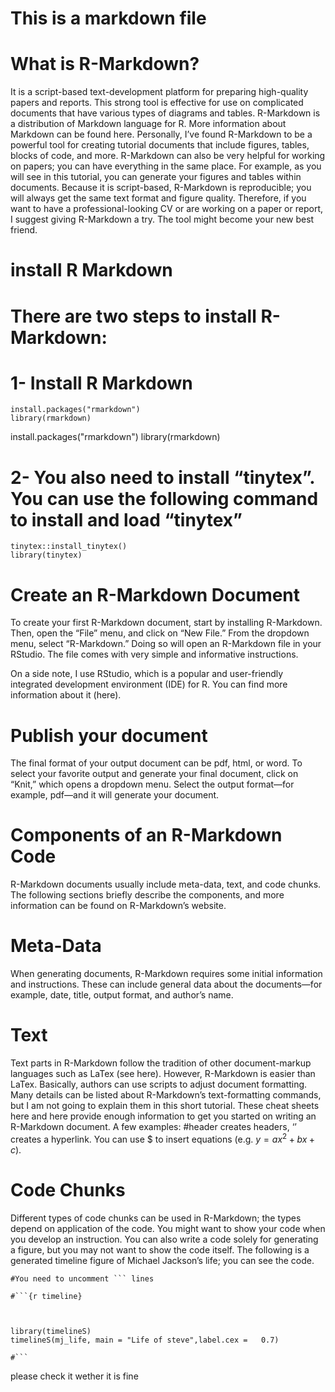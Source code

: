 #  This is a markdown file
# What is R-Markdown?
It is a script-based text-development platform for preparing high-quality papers and reports. This strong tool is effective for use on complicated documents that have various types of diagrams and tables. R-Markdown is a distribution of Markdown language for R. More information about Markdown can be found here.
Personally, I’ve found R-Markdown to be a powerful tool for creating tutorial documents that include figures, tables, blocks of code, and more. R-Markdown can also be very helpful for working on papers; you can have everything in the same place. For example, as you will see in this tutorial, you can generate your figures and tables within documents. Because it is script-based, R-Markdown is reproducible; you will always get the same text format and figure quality. Therefore, if you want to have a professional-looking CV or are working on a paper or report, I suggest giving R-Markdown a try. The tool might become your new best friend.

# install R Markdown
 # There are two steps to install R-Markdown:

# 1- Install R Markdown
```{r setup, include=FALSE}
install.packages("rmarkdown")
library(rmarkdown)
```
 
install.packages("rmarkdown")
library(rmarkdown)
# 2- You also need to install “tinytex”. You can use the following command to install and load “tinytex”

```{r setup, include=FALSE}
tinytex::install_tinytex()
library(tinytex)
```

# Create an R-Markdown Document
To create your first R-Markdown document, start by installing R-Markdown. Then, open the “File” menu, and click on “New File.” From the dropdown menu, select “R-Markdown.” Doing so will open an R-Markdown file in your RStudio. The file comes with very simple and informative instructions.

On a side note, I use RStudio, which is a popular and user-friendly integrated development environment (IDE) for R. You can find more information about it (here).

# Publish your document
The final format of your output document can be pdf, html, or word. To select your favorite output and generate your final document, click on “Knit,” which opens a dropdown menu. Select the output format—for example, pdf—and it will generate your document.

# Components of an R-Markdown Code
R-Markdown documents usually include meta-data, text, and code chunks. The following sections briefly describe the components, and more information can be found on R-Markdown’s website.

# Meta-Data
When generating documents, R-Markdown requires some initial information and instructions. These can include general data about the documents—for example, date, title, output format, and author’s name.

# Text
Text parts in R-Markdown follow the tradition of other document-markup languages such as LaTex (see here). However, R-Markdown is easier than LaTex. Basically, authors can use scripts to adjust document formatting. Many details can be listed about R-Markdown’s text-formatting commands, but I am not going to explain them in this short tutorial. These cheat sheets here and here provide enough information to get you started on writing an R-Markdown document. A few examples: #header creates headers, ‘[]()’ creates a hyperlink. You can use $ to insert equations (e.g. $y=ax^{2}+ bx +c$).

# Code Chunks
Different types of code chunks can be used in R-Markdown; the types depend on application of the code. You might want to show your code when you develop an instruction. You can also write a code solely for generating a figure, but you may not want to show the code itself. The following is a generated timeline figure of Michael Jackson’s life; you can see the code.

```{r setup, include=FALSE}
#You need to uncomment ``` lines
 
#```{r timeline}
 

 
library(timelineS)
timelineS(mj_life, main = "Life of steve",label.cex =   0.7)
 
#```
```
please check it wether it is fine
 
